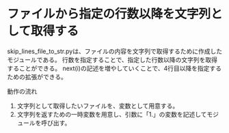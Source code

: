# ファイルから指定の行数以降を文字列として取得する
skip_lines_file_to_str.pyは、ファイルの内容を文字列で取得するために作成したモジュールである。
行数を指定することで、指定した行数以降の文字列を取得することができる。
next(i)の記述を増やしていくことで、4行目以降を指定するための拡張ができる。

動作の流れ
1. 文字列として取得したいファイルを、変数として用意する。
2. 文字列を返すための一時変数を用意し、引数に「1.」の変数を記述してモジュールを呼び出す。
